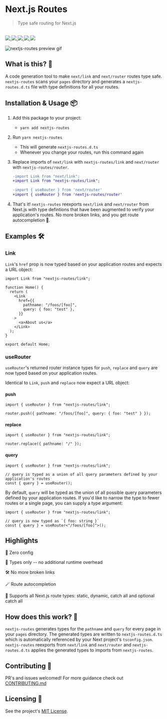 # Next.js Routes

<blockquote>Type safe routing for Next.js</blockquote>

<br />

<a href="https://www.npmjs.com/package/nextjs-routes">
  <img src="https://img.shields.io/npm/v/nextjs-routes.svg">
</a>
<a href="https://github.com/tatethurston/nextjs-routes/blob/master/LICENSE">
  <img src="https://img.shields.io/npm/l/nextjs-routes.svg">
</a>
<a href="https://www.npmjs.com/package/nextjs-routes">
  <img src="https://img.shields.io/npm/dy/nextjs-routes.svg">
</a>
<a href="https://github.com/tatethurston/nextjs-routes/actions/workflows/ci.yml">
  <img src="https://github.com/tatethurston/nextjs-routes/actions/workflows/ci.yml/badge.svg">
</a>
<a href="https://codecov.io/gh/tatethurston/nextjs-routes">
  <img src="https://img.shields.io/codecov/c/github/tatethurston/nextjs-routes/main.svg?style=flat-square">
</a>

<br />

![nextjs-routes preview gif](./images/nextjs-routes.gif)

## What is this? 🧐

A code generation tool to make `next/link` and `next/router` routes type safe. `nextjs-routes` scans your `pages` directory and generates a `nextjs-routes.d.ts` file with type definitions for all your routes.

## Installation & Usage 📦

1. Add this package to your project:

   - `yarn add nextjs-routes`

2. Run `yarn nextjs-routes`

   - This will generate `nextjs-routes.d.ts`
   - Whenever you change your routes, run this command again

3. Replace imports of `next/link` with `nextjs-routes/link` and `next/router` with `nextjs-routes/router`.

   ```diff
   -import Link from "next/link";
   +import Link from "nextjs-routes/link";
   ```

   ```diff
   -import { useRouter } from 'next/router'
   +import { useRouter } from 'nextjs-routes/router'
   ```

4. That's it! `nextjs-routes` reexports `next/link` and `next/router` from Next.js with type defintions that have been augmented to verify your application's routes. No more broken links, and you get route autocompletion 🙌.

## Examples 🛠

### Link

`Link`'s `href` prop is now typed based on your application routes and expects a URL object:

```tsx
import Link from "nextjs-routes/link";

function Home() {
  return (
    <Link
      href={{
        pathname: "/foos/[foo]",
        query: { foo: "test" },
      }}
    >
      <a>About us</a>
    </Link>
  );
}

export default Home;
```

### useRouter

`useRouter`'s returned router instance types for `push`, `replace` and `query` are now typed based on your application routes.

Identical to `Link`, `push` and `replace` now expect a URL object:

#### push

```tsx
import { useRouter } from "nextjs-routes/link";

router.push({ pathname: "/foos/[foo]", query: { foo: "test" } });
```

#### replace

```tsx
import { useRouter } from "nextjs-routes/link";

router.replace({ pathname: "/" });
```

#### query

```tsx
import { useRouter } from "nextjs-routes/link";

// query is typed as a union of all query parameters defined by your application's routes
const { query } = useRouter();
```

By default, `query` will be typed as the union of all possible query parameters defined by your application routes. If you'd like to narrow the type to fewer routes or a single page, you can supply a type argument:

```tsx
import { useRouter } from "nextjs-routes/link";

// query is now typed as `{ foo: string }`
const { query } = useRouter<"/foos/[foo]">();
```

## Highlights

🦄 Zero config

💨 Types only -- no additional runtime overhead

🛠 No more broken links

🪄 Route autocompletion

🔗 Supports all Next.js route types: static, dynamic, catch all and optional catch all

## How does this work? 🤔

`nextjs-routes` generates types for the `pathname` and `query` for every page in your `pages` directory. The generated types are written to `nextjs-routes.d.ts` which is automatically referenced by your Next project's `tsconfig.json`. `nextjs-routes` reexports from `next/link` and `next/router` and `nextjs-routes.d.ts` applies the generated types to imports from `nextjs-routes`.

## Contributing 👫

PR's and issues welcomed! For more guidance check out [CONTRIBUTING.md](https://github.com/tatethurston/nextjs-routes/blob/master/CONTRIBUTING.md)

## Licensing 📃

See the project's [MIT License](https://github.com/tatethurston/nextjs-routes/blob/master/LICENSE).
